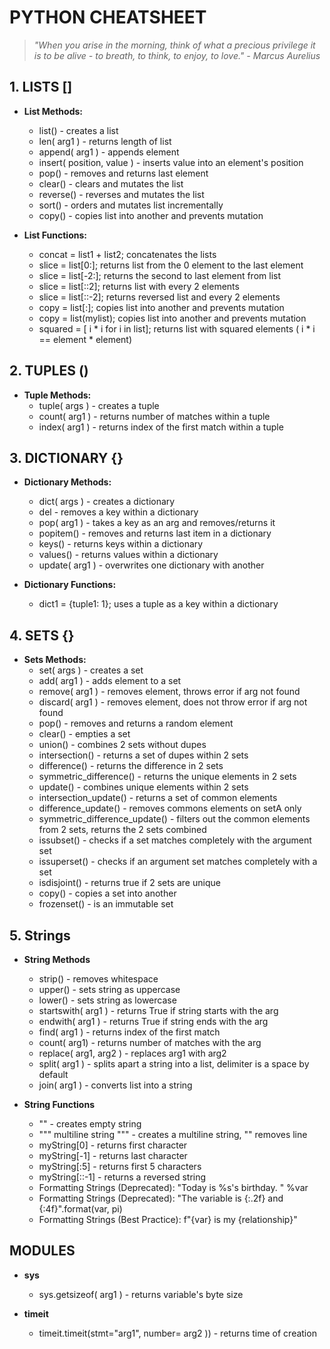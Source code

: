 # PYTHON CHEATSHEET
> *"When you arise in the morning, think of what a precious privilege it is to be alive - to breath, to think, to enjoy, to love."*
> *- Marcus Aurelius*

## 1. LISTS []

* **List Methods:**
  * list() - creates a list
  * len( arg1 ) - returns length of list
  * append( arg1 ) - appends element
  * insert( position, value ) - inserts value into an element's position
  * pop() - removes and returns last element
  * clear() - clears and mutates the list
  * reverse() - reverses and mutates the list
  * sort() - orders and mutates list incrementally
  * copy() - copies list into another and prevents mutation

* **List Functions:**
  * concat = list1 + list2; concatenates the lists
  * slice = list[0:]; returns list from the 0 element to the last element
  * slice = list[-2:]; returns the second to last element from list
  * slice = list[::2]; returns list with every 2 elements
  * slice = list[::-2]; returns reversed list and every 2 elements
  * copy = list[:]; copies list into another and prevents mutation
  * copy = list(mylist); copies list into another and prevents mutation
  * squared = [ i * i for i in list]; returns list with squared elements ( i * i == element * element)

## 2. TUPLES ()

* **Tuple Methods:**
  * tuple( args ) - creates a tuple
  * count( arg1 ) - returns number of matches within a tuple
  * index( arg1 ) - returns index of the first match within a tuple

## 3. DICTIONARY {}

* **Dictionary Methods:**
  * dict( args ) - creates a dictionary
  * del - removes a key within a dictionary
  * pop( arg1 ) - takes a key as an arg and removes/returns it
  * popitem() - removes and returns last item in a dictionary
  * keys() - returns keys within a dictionary
  * values() - returns values within a dictionary
  * update( arg1 ) - overwrites one dictionary with another

* **Dictionary Functions:**
  * dict1 = {tuple1: 1}; uses a tuple as a key within a dictionary

## 4. SETS {}

* **Sets Methods:**
  * set( args ) - creates a set
  * add( arg1 ) - adds element to a set
  * remove( arg1 ) - removes element, throws error if arg not found
  * discard( arg1 ) - removes element, does not throw error if arg not found
  * pop() - removes and returns a random element
  * clear() - empties a set
  * union() - combines 2 sets without dupes
  * intersection() - returns a set of dupes within 2 sets
  * difference() - returns the difference in 2 sets
  * symmetric_difference() - returns the unique elements in 2 sets
  * update() - combines unique elements within 2 sets
  * intersection_update() - returns a set of common elements
  * difference_update() - removes commons elements on setA only
  * symmetric_difference_update() - filters out the common elements from 2 sets, returns the 2 sets combined
  * issubset() - checks if a set matches completely with the argument set
  * issuperset() - checks if an argument set matches completely with a set
  * isdisjoint() - returns true if 2 sets are unique
  * copy() - copies a set into another
  * frozenset() - is an immutable set

## 5. Strings

* **String Methods**
  * strip() - removes whitespace
  * upper() - sets string as uppercase
  * lower() - sets string as lowercase
  * startswith( arg1 ) - returns True if string starts with the arg
  * endwith( arg1 ) - returns True if string ends with the arg
  * find( arg1 ) - returns index of the first match
  * count( arg1) - returns number of matches with the arg
  * replace( arg1, arg2 ) - replaces arg1 with arg2
  * split( arg1 ) - splits apart a string into a list, delimiter is a space by default
  * join( arg1 ) - converts list into a string

* **String Functions**
  * "" - creates empty string
  * """ multiline string """ - creates a multiline string, "\" removes line
  * myString[0] - returns first character
  * myString[-1] - returns last character
  * myString[:5] - returns first 5 characters
  * myString[::-1] - returns a reversed string
  * Formatting Strings (Deprecated): "Today is %s's birthday. " %var
  * Formatting Strings (Deprecated): "The variable is {:.2f} and {:4f}".format(var, pi)
  * Formatting Strings (Best Practice): f"{var} is my {relationship}"

## MODULES

* **sys**
  * sys.getsizeof( arg1 ) - returns variable's byte size

* **timeit**
  * timeit.timeit(stmt="arg1", number= arg2 )) - returns time of creation